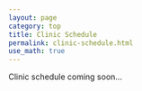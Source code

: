 ```yaml
---
layout: page
category: top
title: Clinic Schedule
permalink: clinic-schedule.html
use_math: true
---
```

Clinic schedule coming soon...
